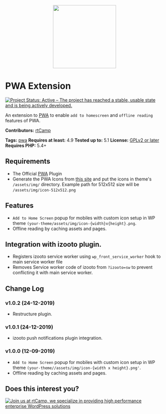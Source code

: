 <p align="center">
<a href="https://rtcamp.com/" target="_blank"><img width="200"src="https://rtcamp.com/wp-content/themes/rtcamp-v9/assets/img/site-logo-black.svg"></a>
</p>

# PWA Extension

[![Project Status: Active – The project has reached a stable, usable state and is being actively developed.](https://www.repostatus.org/badges/latest/active.svg)](https://www.repostatus.org/#active)

An extension to [PWA](https://wordpress.org/plugins/pwa/) to enable `add to homescreen` and `offline reading` features of PWA.

**Contributors:** [rtCamp](https://github.com/rtCamp/)

**Tags:** [pwa](https://wordpress.org/plugins/tags/pwa)
**Requires at least:** 4.9
**Tested up to:** 5.1
**License:** [GPLv2 or later](http://www.gnu.org/licenses/gpl-2.0.html)
**Requires PHP:** 5.4+

## Requirements

- The Official [PWA](https://wordpress.org/plugins/pwa/) Plugin
- Generate the PWA Icons from [this site](https://app-manifest.firebaseapp.com/) and put the icons in theme's `/assets/img/` directory.
  Example path for 512x512 size will be <your-theme>`/assets/img/icon-512x512.png`

## Features

- `Add to Home Screen` popup for mobiles with custom icon setup in WP theme `(your-theme/assets/img/icon-{width}x{height}.png`.
- Offline reading by caching assets and pages.

## Integration with izooto plugin.

- Registers izooto service worker using `wp_front_service_worker` hook to main service worker file
- Removes Service worker code of izooto from `?izooto=sw` to prevent conflicting it with main service worker.

## Change Log

### v1.0.2 (24-12-2019)

- Restructure plugin.

### v1.0.1 (24-12-2019)

- izooto push notifications plugin integration.

### v1.0.0 (12-09-2019)

- `Add to Home Screen` popup for mobiles with custom icon setup in WP theme `(your-theme//assets/img/icon-{width x height}.png'`.
- Offline reading by caching assets and pages.

## Does this interest you?

<a href="https://rtcamp.com/"><img src="https://rtcamp.com/wp-content/uploads/2019/04/github-banner@2x.png" alt="Join us at rtCamp, we specialize in providing high performance enterprise WordPress solutions"></a>
